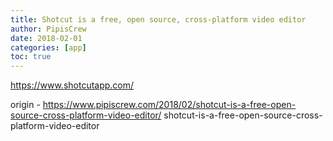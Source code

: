 ```yaml
---
title: Shotcut is a free, open source, cross-platform video editor
author: PipisCrew
date: 2018-02-01
categories: [app]
toc: true
---
```


https://www.shotcutapp.com/

origin - https://www.pipiscrew.com/2018/02/shotcut-is-a-free-open-source-cross-platform-video-editor/ shotcut-is-a-free-open-source-cross-platform-video-editor